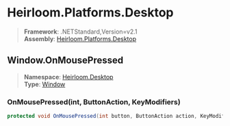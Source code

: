 # Heirloom.Platforms.Desktop

> **Framework**: .NETStandard,Version=v2.1  
> **Assembly**: [Heirloom.Platforms.Desktop][0]  

## Window.OnMousePressed

> **Namespace**: [Heirloom.Desktop][0]  
> **Type**: [Window][1]  

### OnMousePressed(int, ButtonAction, KeyModifiers)

```cs
protected void OnMousePressed(int button, ButtonAction action, KeyModifiers modifiers)
```

[0]: ../Heirloom.Platforms.Desktop.md
[1]: Heirloom.Desktop.Window.md

